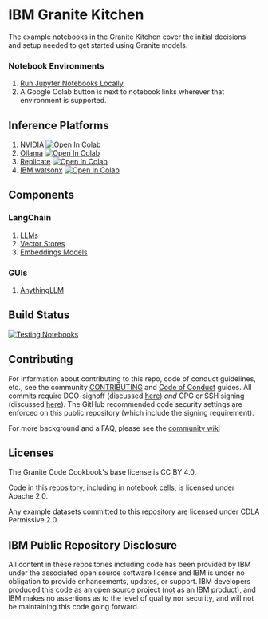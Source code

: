 # IBM Granite Kitchen

The example notebooks in the Granite Kitchen cover the initial decisions and setup needed to get started using Granite models.

### Notebook Environments

1. [Run Jupyter Notebooks Locally](recipes/Getting_Started_with_Jupyter_Locally/Getting_Started_with_Jupyter_Locally.md)
2. A Google Colab button is next to notebook links wherever that environment is supported.

## Inference Platforms

1. [NVIDIA](/recipes/Getting_Started/Getting_Started_with_NVIDIA.ipynb)
   <a target="_blank" href="https://colab.research.google.com/github/ibm-granite-community/granite-kitchen/blob/main/recipes/Getting_Started/Getting_Started_with_NVIDIA.ipynb">
   <img src="https://colab.research.google.com/assets/colab-badge.svg" alt="Open In Colab"/>
   </a>
1. [Ollama](/recipes/Getting_Started/Getting_Started_with_Ollama.ipynb)
   <a target="_blank" href="https://colab.research.google.com/github/ibm-granite-community/granite-kitchen/blob/main/recipes/Getting_Started/Getting_Started_with_Ollama.ipynb">
   <img src="https://colab.research.google.com/assets/colab-badge.svg" alt="Open In Colab"/>
   </a>
1. [Replicate](/recipes/Getting_Started/Getting_Started_with_Replicate.ipynb)
   <a target="_blank" href="https://colab.research.google.com/github/ibm-granite-community/granite-kitchen/blob/main/recipes/Getting_Started/Getting_Started_with_Replicate.ipynb">
   <img src="https://colab.research.google.com/assets/colab-badge.svg" alt="Open In Colab"/>
   </a>
1. [IBM watsonx](/recipes/Getting_Started/Getting_Started_with_watsonx.ipynb)
   <a target="_blank" href="https://colab.research.google.com/github/ibm-granite-community/granite-kitchen/blob/main/recipes/Getting_Started/Getting_Started_with_watsonx.ipynb">
   <img src="https://colab.research.google.com/assets/colab-badge.svg" alt="Open In Colab"/>
   </a>

## Components

### LangChain

1. [LLMs](/recipes/Components/Langchain_LLMs.ipynb)
1. [Vector Stores](/recipes/Components/Langchain_Vector_Stores.ipynb)
1. [Embeddings Models](/recipes/Components/Langchain_Embeddings_Models.ipynb)

### GUIs

1. [AnythingLLM](/recipes/AnythingLLM/anythingllm_rag.md)

## Build Status

<a href="https://github.com/ibm-granite-community/granite-kitchen/actions/workflows/notebooks.yaml">
  <img src="https://github.com/ibm-granite-community/granite-kitchen/actions/workflows/notebooks.yaml/badge.svg" alt="Testing Notebooks">
</a>

## Contributing

For information about contributing to this repo, code of conduct guidelines, etc., see the community [CONTRIBUTING][CG] and [Code of Conduct][CoC] guides.  All commits require DCO-signoff (discussed [here][CG-legal]) _and_ GPG or SSH signing (discussed [here][CG-signing]).  The GitHub recommended code security settings are enforced on this public repository (which include the signing requirement).

For more background and a FAQ, please see the [community wiki](https://github.com/ibm-granite-community/community/wiki)

## Licenses

The Granite Code Cookbook's base license is CC BY 4.0.

Code in this repository, including in notebook cells, is licensed under Apache 2.0.

Any example datasets committed to this repository are licensed under CDLA Permissive 2.0.

## IBM Public Repository Disclosure

All content in these repositories including code has been provided by IBM under the associated open source software license and IBM is under no obligation to provide enhancements, updates, or support. IBM developers produced this code as an open source project (not as an IBM product), and IBM makes no assertions as to the level of quality nor security, and will not be maintaining this code going forward.

[CoC]: https://github.com/ibm-granite-community/community/blob/main/CODE_OF_CONDUCT.md
[CG]: https://github.com/ibm-granite-community/community/blob/main/CONTRIBUTING.md
[CG-legal]: https://github.com/ibm-granite-community/community/blob/main/CONTRIBUTING.md#legal
[CG-signing]: https://github.com/ibm-granite-community/community/blob/main/CONTRIBUTING.md#signing-commits
